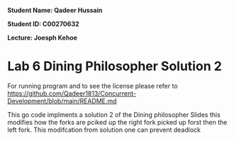**Student Name: Qadeer Hussain**

**Student ID: C00270632**

**Lecture: Joesph Kehoe**

# Lab 6 Dining Philosopher Solution 2

For running program and to see the license please refer to https://github.com/Qadeer1813/Concurrent-Development/blob/main/README.md

This go code implments a solution 2 of the Dining philosopher Slides this modifies how the forks are pciked up the right fork picked up forst then the left fork. This modifcation from solution one can prevent deadlock
